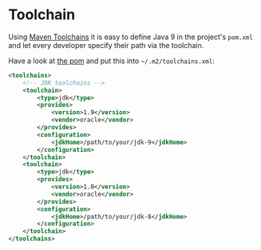 # Toolchain

Using [Maven Toolchains][mvn-toolchains] it is easy to define Java 9 in the project's `pom.xml` and let every developer specify their path via the toolchain.

Have a look at [the pom](pom.xml) and put this into `~/.m2/toolchains.xml`:

```xml
<toolchains>
	<!-- JDK toolchains -->
	<toolchain>
		<type>jdk</type>
		<provides>
			<version>1.9</version>
			<vendor>oracle</vendor>
		</provides>
		<configuration>
			<jdkHome>/path/to/your/jdk-9</jdkHome>
		</configuration>
	</toolchain>
	<toolchain>
		<type>jdk</type>
		<provides>
			<version>1.8</version>
			<vendor>oracle</vendor>
		</provides>
		<configuration>
			<jdkHome>/path/to/your/jdk-8</jdkHome>
		</configuration>
	</toolchain>
</toolchains>
```

[mvn-toolchains]: https://maven.apache.org/guides/mini/guide-using-toolchains.html
